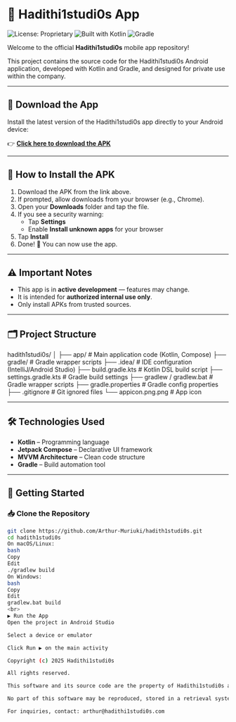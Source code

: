 # 📱 Hadithi1studi0s App

![License: Proprietary](https://img.shields.io/badge/license-proprietary-red)
![Built with Kotlin](https://img.shields.io/badge/Kotlin-1.9-blueviolet)
![Gradle](https://img.shields.io/badge/Build-Gradle-02303A.svg)

Welcome to the official **Hadithi1studi0s** mobile app repository!

This project contains the source code for the Hadithi1studi0s Android application, developed with Kotlin and Gradle, and designed for private use within the company.

---

## 🔗 Download the App

Install the latest version of the Hadithi1studi0s app directly to your Android device:

👉 **[Click here to download the APK](https://arthur-muriuki.github.io/hadith1studi0s/)**

---

## 📲 How to Install the APK

1. Download the APK from the link above.
2. If prompted, allow downloads from your browser (e.g., Chrome).
3. Open your **Downloads** folder and tap the file.
4. If you see a security warning:
   - Tap **Settings**
   - Enable **Install unknown apps** for your browser
5. Tap **Install**
6. Done! 🎉 You can now use the app.

---

## ⚠️ Important Notes

- This app is in **active development** — features may change.
- It is intended for **authorized internal use only**.
- Only install APKs from trusted sources.

---

## 🗂️ Project Structure

hadith1studi0s/
│
├── app/ # Main application code (Kotlin, Compose)
├── gradle/ # Gradle wrapper scripts
├── .idea/ # IDE configuration (IntelliJ/Android Studio)
├── build.gradle.kts # Kotlin DSL build script
├── settings.gradle.kts # Gradle build settings
├── gradlew / gradlew.bat # Gradle wrapper scripts
├── gradle.properties # Gradle config properties
├── .gitignore # Git ignored files
└── appicon.png.png # App icon


---

## 🛠️ Technologies Used

- **Kotlin** – Programming language
- **Jetpack Compose** – Declarative UI framework
- **MVVM Architecture** – Clean code structure
- **Gradle** – Build automation tool

---

## 🧪 Getting Started

### 📥 Clone the Repository

```bash
git clone https://github.com/Arthur-Muriuki/hadith1studi0s.git
cd hadith1studi0s
On macOS/Linux:
bash
Copy
Edit
./gradlew build
On Windows:
bash
Copy
Edit
gradlew.bat build
<br>
▶️ Run the App
Open the project in Android Studio

Select a device or emulator

Click Run ▶️ on the main activity

Copyright (c) 2025 Hadithi1studi0s

All rights reserved.

This software and its source code are the property of Hadithi1studi0s and are intended solely for internal use by authorized personnel or clients of the company. Unauthorized copying, distribution, modification, or use of this software, in whole or in part, is strictly prohibited.

No part of this software may be reproduced, stored in a retrieval system, or transmitted in any form or by any means without prior written permission from Hadithi1studi0s.

For inquiries, contact: arthur@hadithi1studi0s.com
